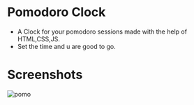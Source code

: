 # Pomodoro Clock

- A Clock for your pomodoro sessions made with the help of HTML,CSS,JS.
- Set the time and u are good to go.

# Screenshots

<img src="https://i.ibb.co/6mbDDvG/pomo.png" alt="pomo" border="0">